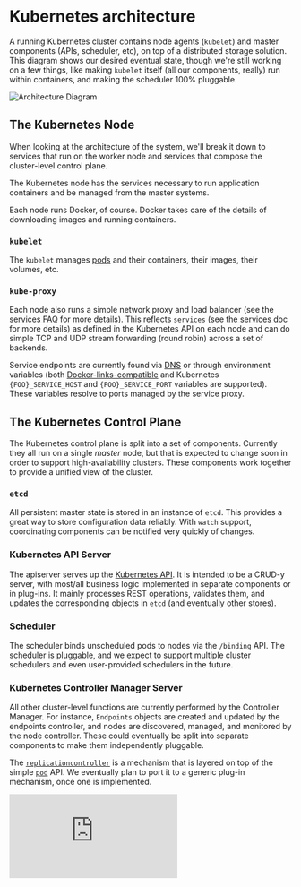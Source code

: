 <!-- BEGIN MUNGE: UNVERSIONED_WARNING -->


<!-- END MUNGE: UNVERSIONED_WARNING -->

# Kubernetes architecture

A running Kubernetes cluster contains node agents (`kubelet`) and master components (APIs, scheduler, etc), on top of a distributed storage solution. This diagram shows our desired eventual state, though we're still working on a few things, like making `kubelet` itself (all our components, really) run within containers, and making the scheduler 100% pluggable.

![Architecture Diagram](architecture.png?raw=true "Architecture overview")

## The Kubernetes Node

When looking at the architecture of the system, we'll break it down to services that run on the worker node and services that compose the cluster-level control plane.

The Kubernetes node has the services necessary to run application containers and be managed from the master systems.

Each node runs Docker, of course.  Docker takes care of the details of downloading images and running containers.

### `kubelet`

The `kubelet` manages [pods](../user-guide/pods.md) and their containers, their images, their volumes, etc.

### `kube-proxy`

Each node also runs a simple network proxy and load balancer (see the [services FAQ](https://github.com/kubernetes/kubernetes/wiki/Services-FAQ) for more details).  This reflects `services` (see [the services doc](../user-guide/services.md) for more details) as defined in the Kubernetes API on each node and can do simple TCP and UDP stream forwarding (round robin) across a set of backends.

Service endpoints are currently found via [DNS](../admin/dns.md) or through environment variables (both [Docker-links-compatible](https://docs.docker.com/userguide/dockerlinks/) and Kubernetes `{FOO}_SERVICE_HOST` and `{FOO}_SERVICE_PORT` variables are supported).  These variables resolve to ports managed by the service proxy.

## The Kubernetes Control Plane

The Kubernetes control plane is split into a set of components. Currently they all run on a single _master_ node, but that is expected to change soon in order to support high-availability clusters.  These components work together to provide a unified view of the cluster.

### `etcd`

All persistent master state is stored in an instance of `etcd`.  This provides a great way to store configuration data reliably.  With `watch` support, coordinating components can be notified very quickly of changes.

### Kubernetes API Server

The apiserver serves up the [Kubernetes API](../api.md). It is intended to be a CRUD-y server, with most/all business logic implemented in separate components or in plug-ins. It mainly processes REST operations, validates them, and updates the corresponding objects in `etcd` (and eventually other stores).

### Scheduler

The scheduler binds unscheduled pods to nodes via the `/binding` API. The scheduler is pluggable, and we expect to support multiple cluster schedulers and even user-provided schedulers in the future.

### Kubernetes Controller Manager Server

All other cluster-level functions are currently performed by the Controller Manager. For instance, `Endpoints` objects are created and updated by the endpoints controller, and nodes are discovered, managed, and monitored by the node controller. These could eventually be split into separate components to make them independently pluggable.

The [`replicationcontroller`](../user-guide/replication-controller.md) is a mechanism that is layered on top of the simple [`pod`](../user-guide/pods.md) API. We eventually plan to port it to a generic plug-in mechanism, once one is implemented.




<!-- BEGIN MUNGE: IS_VERSIONED -->
  <!-- TAG IS_VERSIONED -->
  <!-- END MUNGE: IS_VERSIONED -->


<!-- BEGIN MUNGE: GENERATED_ANALYTICS -->
[![Analytics](https://kubernetes-site.appspot.com/UA-36037335-10/GitHub/docs/design/architecture.md?pixel)]()
<!-- END MUNGE: GENERATED_ANALYTICS -->
